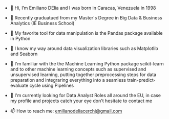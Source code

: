 - 👋 Hi, I’m Emiliano DElia and I was born in Caracas, Venezuela in 1998

- 👀 Recently graduatued from my Master's Degree in Big Data & Business Analytics (IE Business School)

- 🌱 My favorite tool for data manipulation is the Pandas package available in Python

- 🌱 I know my way around data visualization libraries such as Matplotlib and Seaborn

- 🌱 I'm familiar with the the Machine Learning Python package scikit-learn and to other machine learning concepts such as supervised and unsupervised learning, putting together preprocessing steps for data preparation and integraring everything into a  seamless train-predict-evaluate cycle using Pipelines

- 🧠 I'm currently looking for Data Analyst Roles all around the EU, in case my profile and projects catch your eye don't hesitate to contact me

- 📫 How to reach me: emilianodeliacerchi@gmail.com

<!---
emilianodelia/emilianodelia is a ✨ special ✨ repository because its `README.md` (this file) appears on your GitHub profile.
You can click the Preview link to take a look at your changes.
--->
